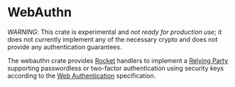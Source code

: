 # WebAuthn

*WARNING*: This crate is experimental and *not ready for production use*; it
does not currently implement any of the necessary crypto and does not provide
any authentication guarantees.

The webauthn crate provides [Rocket](https://rocket.rs/) handlers to implement a
[Relying Party](https://www.w3.org/TR/webauthn/#webauthn-relying-party)
supporting passwordless or two-factor authentication using security keys
according to the [Web Authentication](https://www.w3.org/TR/webauthn/)
specification.
